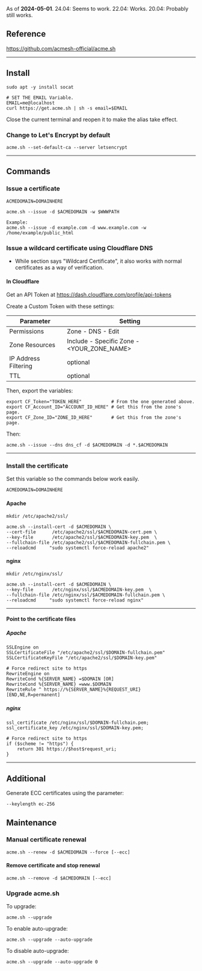 
As of **2024-05-01**.
24.04: Seems to work.
22.04: Works.
20.04: Probably still works.

## Reference

https://github.com/acmesh-official/acme.sh

---
## Install

```
sudo apt -y install socat
```

```
# SET THE EMAIL Variable.
EMAIL=me@localhost
curl https://get.acme.sh | sh -s email=$EMAIL
```

Close the current terminal and reopen it to make the alias take effect.

### Change to Let's Encrypt by default

```
acme.sh --set-default-ca --server letsencrypt
```

---
## Commands
### Issue a certificate

```
ACMEDOMAIN=DOMAINHERE
```

```
acme.sh --issue -d $ACMEDOMAIN -w $WWWPATH
```

```
Example:
acme.sh --issue -d example.com -d www.example.com -w /home/example/public_html
```
### Issue a wildcard certificate using Cloudflare DNS

* While section says "Wildcard Certificate", it also works with normal certificates as a way of verification.
#### In Cloudflare

Get an API Token at https://dash.cloudflare.com/profile/api-tokens

Create a Custom Token with these settings:

| Parameter | Setting |
| ---- | ---- |
| Permissions | Zone - DNS - Edit |
| Zone Resources | Include - Specific Zone - <YOUR_ZONE_NAME> |
| IP Address Filtering | optional |
| TTL | optional |
Then, export the variables:

```
export CF_Token="TOKEN_HERE"           # From the one generated above.
export CF_Account_ID="ACCOUNT_ID_HERE" # Get this from the zone's page.
export CF_Zone_ID="ZONE_ID_HERE"       # Get this from the zone's page.
```

Then:

```
acme.sh --issue --dns dns_cf -d $ACMEDOMAIN -d *.$ACMEDOMAIN
```

---
### Install the certificate

Set this variable so the commands below work easily.

```
ACMEDOMAIN=DOMAINHERE
```
#### Apache

```
mkdir /etc/apache2/ssl/
```

```
acme.sh --install-cert -d $ACMEDOMAIN \
--cert-file      /etc/apache2/ssl/$ACMEDOMAIN-cert.pem \
--key-file       /etc/apache2/ssl/$ACMEDOMAIN-key.pem  \
--fullchain-file /etc/apache2/ssl/$ACMEDOMAIN-fullchain.pem \
--reloadcmd     "sudo systemctl force-reload apache2"
```
#### nginx

```
mkdir /etc/nginx/ssl/
```

```
acme.sh --install-cert -d $ACMEDOMAIN \
--key-file       /etc/nginx/ssl/$ACMEDOMAIN-key.pem  \
--fullchain-file /etc/nginx/ssl/$ACMEDOMAIN-fullchain.pem \
--reloadcmd     "sudo systemctl force-reload nginx"
```

---
#### Point to the certificate files
##### Apache

```
SSLEngine on
SSLCertificateFile "/etc/apache2/ssl/$DOMAIN-fullchain.pem"
SSLCertificateKeyFile "/etc/apache2/ssl/$DOMAIN-key.pem"
```

```
# Force redirect site to https
RewriteEngine on
RewriteCond %{SERVER_NAME} =$DOMAIN [OR]
RewriteCond %{SERVER_NAME} =www.$DOMAIN
RewriteRule ^ https://%{SERVER_NAME}%{REQUEST_URI} [END,NE,R=permanent]
```
##### nginx

```
ssl_certificate /etc/nginx/ssl/$DOMAIN-fullchain.pem;
ssl_certificate_key /etc/nginx/ssl/$DOMAIN-key.pem;
```

```
# Force redirect site to https
if ($scheme != "https") {
	return 301 https://$host$request_uri;
}
```

---
## Additional

Generate ECC certificates using the parameter:

```
--keylength ec-256
```
## Maintenance

### Manual certificate renewal

```
acme.sh --renew -d $ACMEDOMAIN --force [--ecc]
```
#### Remove certificate and stop renewal

```
acme.sh --remove -d $ACMEDOMAIN [--ecc]
```
### Upgrade acme.sh

To upgrade:

```
acme.sh --upgrade
```

To enable auto-upgrade:

```
acme.sh --upgrade --auto-upgrade
```

To disable auto-upgrade:

```
acme.sh --upgrade --auto-upgrade 0
```
